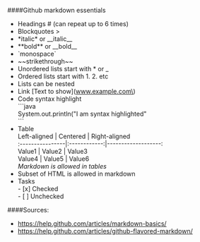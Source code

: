 ####Github markdown essentials

* Headings \# (can repeat up to 6 times)<br>
* Blockquotes \><br>
* \*italic\* or \_\_italic\_\_<br>
* \*\*bold\*\* or \_\_bold\_\_<br>
* \`monospace\`
* \~\~strikethrough\~\~
* Unordered lists start with \* or \_<br>
* Ordered lists start with 1. 2. etc<br>
* Lists can be nested<br>
* Link \[Text to show\]\(www.example.com\)<br>
* Code syntax highlight<br>
\`\`\`java<br>
System.out.println("I am syntax highlighted"<br>
\`\`\`<br>
* Table<br>
Left-aligned \| Centered \| Right-aligned<br>
\:----------------|\:------------:|-------------------:<br>
Value1 \| Value2 \| Value3<br>
Value4 \| Value5 \| Value6<br>
*Markdown is allowed in tables*<br>
* Subset of HTML is allowed in markdown<br>
* Tasks <br>- \[x\] Checked<br>
\- [ ] Unchecked




####Sources:
* https://help.github.com/articles/markdown-basics/
* https://help.github.com/articles/github-flavored-markdown/
